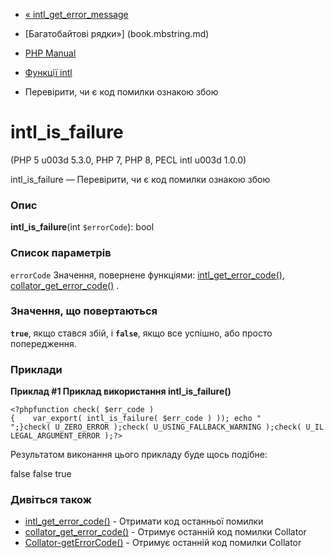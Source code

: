 - [« intl_get_error_message](function.intl-get-error-message.md)
- [Багатобайтові рядки»] (book.mbstring.md)

- [PHP Manual](index.md)
- [Функції intl](ref.intl.md)
- Перевірити, чи є код помилки ознакою збою

# intl_is_failure

(PHP 5 u003d 5.3.0, PHP 7, PHP 8, PECL intl u003d 1.0.0)

intl_is_failure — Перевірити, чи є код помилки ознакою збою

### Опис

**intl_is_failure**(int `$errorCode`): bool

### Список параметрів

`errorCode`
Значення, повернене функціями:
[intl_get_error_code()](function.intl-get-error-code.md),
[collator_get_error_code()](collator.geterrorcode.md) .

### Значення, що повертаються

**`true`**, якщо стався збій, і **`false`**, якщо все успішно, або
просто попередження.

### Приклади

**Приклад #1 Приклад використання **intl_is_failure()****

`<?phpfunction check( $err_code ){    var_export( intl_is_failure( $err_code ) )); echo "
";}check( U_ZERO_ERROR );check( U_USING_FALLBACK_WARNING );check( U_ILLEGAL_ARGUMENT_ERROR );?> `

Результатом виконання цього прикладу буде щось подібне:

false
false
true

### Дивіться також

- [intl_get_error_code()](function.intl-get-error-code.md) -
Отримати код останньої помилки
- [collator_get_error_code()](collator.geterrorcode.md) - Отримує
останній код помилки Collator
- [Collator-getErrorCode()](collator.geterrorcode.md) - Отримує
останній код помилки Collator
